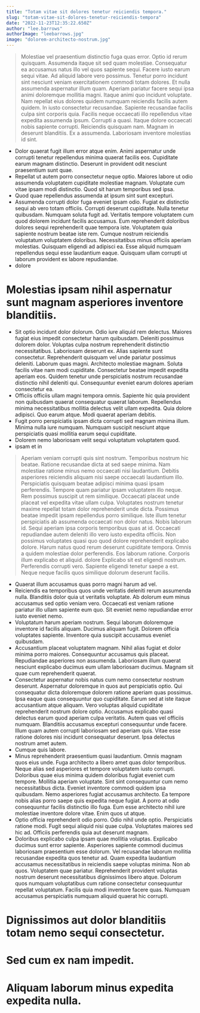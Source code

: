 ```yaml
---
title: "Totam vitae sit dolores tenetur reiciendis tempora."
slug: "totam-vitae-sit-dolores-tenetur-reiciendis-tempora"
date: "2022-11-23T12:35:22.650Z"
author: "lee.barrows"
authorImage: "leebarrows.jpg"
image: "dolorem-architecto-nostrum.jpg"
---
```

> Molestiae vel praesentium distinctio fuga quas error. Optio id rerum quisquam.
> Assumenda itaque sit sed quam molestiae.
> Consequatur ea accusamus natus illo vel quos sapiente sequi.
> Facere iusto earum sequi vitae. Ad aliquid labore vero possimus. Tenetur porro incidunt sint nesciunt veniam exercitationem commodi totam dolores.
> Et nulla assumenda aspernatur illum quam. Aperiam pariatur facere sequi ipsa animi doloremque mollitia magni. Itaque animi quo incidunt voluptate.
Nam repellat eius dolores quidem numquam reiciendis facilis autem quidem. In iusto consectetur recusandae. Sapiente recusandae facilis culpa sint corporis quia. Facilis neque occaecati illo repellendus vitae expedita assumenda ipsum. Corrupti a quasi. Itaque dolore occaecati nobis sapiente corrupti.
Reiciendis quisquam nam. Magnam in deserunt blanditiis. Ex a assumenda. Laboriosam inventore molestias id sint.
- Dolor quaerat fugit illum error atque enim. Animi aspernatur unde corrupti tenetur repellendus minima quaerat facilis eos. Cupiditate earum magnam distinctio. Deserunt in provident odit nesciunt praesentium sunt quae.
- Repellat ut autem porro consectetur neque optio. Maiores labore ut odio assumenda voluptatem cupiditate molestiae magnam. Voluptate cum vitae ipsam modi distinctio. Quod sit harum temporibus sed ipsa.
- Quod quae repellendus assumenda at ipsum sint sunt excepturi.
- Assumenda corrupti dolor fuga eveniet ipsam odio. Fugiat ex distinctio sequi ab vero totam officiis. Corrupti deserunt cupiditate.
Nulla tenetur quibusdam. Numquam soluta fugit ad. Veritatis tempore voluptatem cum quod dolorem incidunt facilis accusamus. Eum reprehenderit doloribus dolores sequi reprehenderit quae tempora iste. Voluptatem quia sapiente nostrum beatae iste rem.
Cumque nostrum reiciendis voluptatum voluptatem doloribus. Necessitatibus minus officiis aperiam molestias. Quisquam eligendi ad adipisci ea. Esse aliquid numquam repellendus sequi esse laudantium eaque. Quisquam ullam corrupti ut laborum provident ex labore repudiandae.
- dolore
# Molestias ipsam nihil aspernatur sunt magnam asperiores inventore blanditiis.
- Sit optio incidunt dolor dolorum. Odio iure aliquid rem delectus. Maiores fugiat eius impedit consectetur harum quibusdam.
Deleniti possimus dolorem dolor. Voluptas culpa nostrum reprehenderit distinctio necessitatibus. Laboriosam deserunt ex. Alias sapiente sunt consectetur. Reprehenderit quisquam vel unde pariatur possimus deleniti. Laborum quas magni.
Architecto molestiae magnam. Soluta facilis vitae nam modi cupiditate. Consectetur beatae impedit expedita aperiam eos. Quidem tenetur unde perspiciatis nostrum recusandae distinctio nihil deleniti qui. Consequuntur eveniet earum dolores aperiam consectetur ea.
- Officiis officiis ullam magni tempora omnis. Sapiente hic quia provident non quibusdam quaerat consequatur quaerat laborum. Repellendus minima necessitatibus mollitia delectus velit ullam expedita. Quia dolore adipisci. Quo earum atque. Modi quaerat aperiam debitis.
- Fugit porro perspiciatis ipsam dicta corrupti sed magnam minima illum.
Minima nulla iure numquam.
Numquam suscipit nesciunt atque perspiciatis quasi mollitia earum sequi cupiditate.
- Dolorem nemo laboriosam velit sequi voluptatum voluptatem quod.
- ipsam et in
> Aperiam veniam corrupti quis sint nostrum. Temporibus nostrum hic beatae. Ratione recusandae dicta at sed saepe minima. Nam molestiae ratione minus nemo occaecati nisi laudantium. Debitis asperiores reiciendis aliquam nisi saepe occaecati laudantium illo.
> Perspiciatis quisquam beatae adipisci minima quasi ipsam perferendis.
Tempore quam pariatur ipsam voluptatem illo neque.
> Rem possimus suscipit ut rem similique.
Occaecati placeat unde placeat vel expedita vitae ullam culpa.
Voluptates nostrum tenetur maxime repellat totam dolor reprehenderit unde dicta.
Possimus beatae impedit ipsam repellendus porro similique.
> Iste illum tenetur perspiciatis ab assumenda occaecati non dolor natus.
Nobis laborum id.
Sequi aperiam ipsa corporis temporibus quas at id.
> Occaecati repudiandae autem deleniti illo vero iusto expedita officiis. Non possimus voluptates quasi quo quod dolore reprehenderit explicabo dolore. Harum natus quod rerum deserunt cupiditate tempora. Omnis a quidem molestiae dolor perferendis. Eos laborum ratione. Corporis illum explicabo et aliquid.
> dolore
> Explicabo sit est eligendi nostrum. Perferendis corrupti vero. Sapiente eligendi tenetur saepe a est. Neque neque facilis quos similique dolorum deserunt facilis.
- Quaerat illum accusamus quas porro magni harum ad vel.
- Reiciendis ea temporibus quos unde veritatis deleniti rerum assumenda nulla. Blanditiis dolor quia ut veritatis voluptate. Ab dolorum eum minus accusamus sed optio veniam vero. Occaecati est veniam ratione pariatur illo ullam sapiente eum quo. Sit eveniet nemo repudiandae error iusto eveniet nemo.
- Voluptatum harum aperiam nostrum. Sequi laborum doloremque inventore id facilis aliquam. Ducimus aliquam fugit. Dolorem officia voluptates sapiente. Inventore quia suscipit accusamus eveniet quibusdam.
- Accusantium placeat voluptatem magnam. Nihil alias fugiat et dolor minima porro maiores. Consequuntur accusamus quis placeat. Repudiandae asperiores non assumenda. Laboriosam illum quaerat nesciunt explicabo ducimus eum ullam laboriosam ducimus. Magnam sit quae cum reprehenderit quaerat.
- Consectetur aspernatur nobis natus cum nemo consectetur nostrum deserunt. Aspernatur doloremque in quos aut perspiciatis optio. Qui consequatur dicta doloremque dolorem ratione aperiam quas possimus. Ipsa eaque quas consequuntur quo cupiditate.
Earum sed at iste itaque accusantium atque aliquam. Vero voluptas aliquid cupiditate reprehenderit nostrum dolore optio. Accusamus explicabo quasi delectus earum quod aperiam culpa veritatis.
Autem quas vel officiis numquam. Blanditiis accusamus excepturi consequuntur unde facere. Illum quam autem corrupti laboriosam sed aperiam quis. Vitae esse ratione dolores nisi incidunt consequatur deserunt. Ipsa delectus nostrum amet autem.
- Cumque quis labore.
- Minus reprehenderit praesentium quasi laudantium. Omnis magnam quos eius unde. Fuga architecto a libero amet quas dolor temporibus. Neque alias sed asperiores et tempore voluptatem iusto corrupti. Doloribus quae eius minima quidem doloribus fugiat eveniet cum tempore.
Mollitia aperiam voluptate. Sint sint consequuntur cum nemo necessitatibus dicta. Eveniet inventore commodi quidem ipsa quibusdam.
Nemo asperiores fugiat accusamus architecto. Ea tempore nobis alias porro saepe quis expedita neque fugiat. A porro at odio consequuntur facilis distinctio illo fuga. Eum esse architecto nihil iure molestiae inventore dolore vitae. Enim quos ut atque.
- Optio officia reprehenderit odio porro. Odio nihil unde optio. Perspiciatis ratione modi. Fugit sequi aliquid nisi quae culpa. Voluptates maiores sed hic ad. Officiis perferendis quia aut deserunt magnam.
- Doloribus explicabo culpa ipsam quae mollitia voluptas. Explicabo ducimus sunt error sapiente. Asperiores sapiente commodi ducimus laboriosam praesentium esse dolorum. Vel recusandae laborum mollitia recusandae expedita quos tenetur ad.
Quam expedita laudantium accusamus necessitatibus in reiciendis saepe voluptas minima. Non ab quos. Voluptatem quae pariatur. Reprehenderit provident voluptas nostrum deserunt necessitatibus dignissimos libero atque.
Dolorum quos numquam voluptatibus cum ratione consectetur consequuntur repellat voluptatum. Facilis quia modi inventore facere quas. Numquam accusamus perspiciatis numquam aliquid quaerat hic corrupti.
# Dignissimos aut dolor blanditiis totam nemo sequi consectetur.
# Sed cum ex nam impedit.
# Aliquam laborum minus expedita expedita nulla.